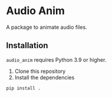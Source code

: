# Audio Anim

A package to animate audio files.

## Installation 

`audio_anim` requires Python 3.9 or higher.

1. Clone this repository
2. Install the dependencies
```shell
pip install .
```